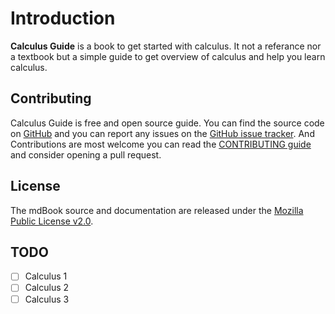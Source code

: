 # Introduction

**Calculus Guide** is a book to get started with calculus. It not a referance  nor a textbook but a simple guide to get overview of calculus and help you learn calculus.

## Contributing

Calculus Guide is free and open source guide. You can find the source code on [GitHub](https://github.com/calculus-guide/guide) and you can report any issues on the [GitHub issue tracker](https://github.com/calculus-guide/guide/issues). And Contributions are most welcome you can read the [CONTRIBUTING guide](https://github.com/calculus-guide/guide/blob/master/CONTRIBUTING.md) and consider opening a pull request.

## License

The mdBook source and documentation are released under
the [Mozilla Public License v2.0](https://www.mozilla.org/MPL/2.0/).

## TODO

- [ ] Calculus 1
- [ ] Calculus 2
- [ ] Calculus 3
